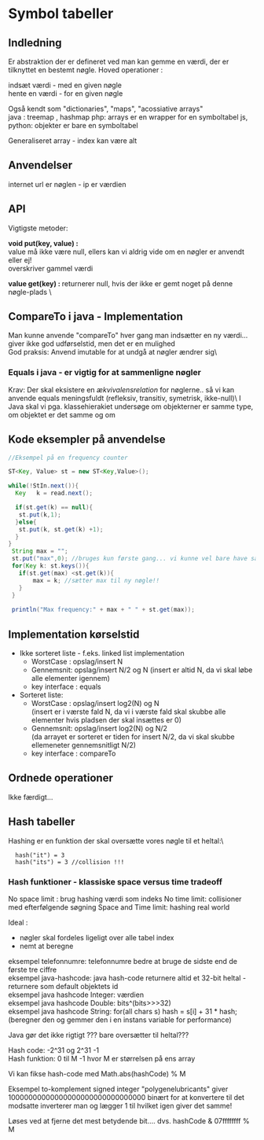 # Symbol tabeller

## Indledning
Er abstraktion der er defineret ved man kan gemme en værdi, der er tilknyttet en bestemt nøgle.
Hoved operationer :

indsæt værdi - med en given nøgle \
hente en værdi - for en given nøgle

Også kendt som "dictionaries", "maps", "acossiative arrays" \
java : treemap , hashmap
php: arrays er en wrapper for en symboltabel
js, python: objekter er bare en symboltabel

Generaliseret array - index kan være alt

## Anvendelser
internet url er nøglen - ip er værdien</br>


## API

Vigtigste metoder:

<b>void put(key, value) :</b> \
value må ikke være null, ellers kan vi aldrig vide om en nøgler er anvendt eller ej! \
overskriver gammel værdi 

<b>value get(key)       : </b>
returnerer null, hvis der ikke er gemt noget på denne nøgle-plads \

## CompareTo i java - Implementation

Man kunne anvende "compareTo" hver gang man indsætter en ny værdi... giver ikke god udførselstid, men det er en mulighed\
God praksis: Anvend imutable for at undgå at nøgler ændrer sig\

### Equals i java - er vigtig for at sammenligne nøgler

Krav: Der skal eksistere en <i>ækvivalensrelation</i> for nøglerne.. så vi kan anvende equals meningsfuldt (refleksiv, transitiv, symetrisk, ikke-null)\ 
I Java skal vi pga. klassehierakiet undersøge om objekterner er samme type, om objektet er det samme og om 

## Kode eksempler på anvendelse

```java
//Eksempel på en frequency counter

ST<Key, Value> st = new ST<Key,Value>();

while(!StIn.next()){
  Key   k = read.next();

  if(st.get(k) == null){
   st.put(k,1);
  }else{
   st.put(k, st.get(k) +1);
  }
}
 String max = "";
 st.put("max",0); //bruges kun første gang... vi kunne vel bare have sat en tilfældig nøgle istedet for "max"
 for(Key k: st.keys()){
   if(st.get(max) <st.get(k)){
       max = k; //sætter max til ny nøgle!!
   }
 }
 
 println("Max frequency:" + max + " " + st.get(max));

```

## Implementation kørselstid

- Ikke sorteret liste - f.eks. linked list implementation
    - WorstCase : opslag/insert N
    - Gennemsnit: opslag/insert N/2 og N (insert er altid N, da vi skal løbe alle elementer igennem)
    - key interface : equals
- Sorteret liste:
    - WorstCase : opslag/insert log2(N) og N </br>   (insert er i værste fald N, da vi i værste fald skal skubbe alle elementer hvis pladsen der skal insættes er 0)
    - Gennemsnit: opslag/insert log2(N) og N/2 </br>  (da arrayet er sorteret er tiden for insert N/2, da vi skal skubbe ellemeneter gennemsnitligt N/2)
    - key interface : compareTo

## Ordnede operationer

Ikke færdigt...

## Hash tabeller

Hashing er en funktion der skal oversætte vores nøgle til et heltal:\
```
  hash("it") = 3
  hash("its") = 3 //collision !!!
```

### Hash funktioner - klassiske space versus time tradeoff
No space limit : brug hashing værdi som indeks
No time limit: collisioner med efterfølgende søgning
Space and Time limit: hashing real world

Ideal : 
 - nøgler skal fordeles ligeligt over alle tabel index
 - nemt at beregne

eksempel telefonnumre: telefonnumre bedre at bruge de sidste end de første tre ciffre \
eksempel java-hashcode: java hash-code returnere altid et 32-bit heltal - returnere som default objektets id \
eksempel java hashcode Integer: værdien \
eksempel java hashcode Double: bits^(bits>>>32) \
eksempel java hashcode String: for(all chars s) hash = s[i] + 31 * hash; (beregner den og gemmer den i en instans variable for performance)

Java gør det ikke rigtigt ??? bare oversætter til heltal???

Hash code: -2^31 og 2^31 -1 \
Hash funktion: 0 til M -1 hvor M er størrelsen på ens array

Vi kan fikse hash-code med Math.abs(hashCode) % M

Eksempel to-komplement signed integer
"polygenelubricants" giver 10000000000000000000000000000000 binært
for at konvertere til det modsatte inverterer man og lægger 1 til hvilket igen giver det samme!

Løses ved at fjerne det mest betydende bit.... dvs. hashCode & 07ffffffff % M





